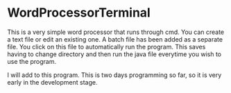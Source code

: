 # WordProcessorTerminal
This is a very simple word processor that runs through cmd. You can create a text file or edit an existing one.
A batch file has been added as a separate file. You click on this file to automatically run the program. This saves having to change
directory and then run the java file everytime you wish to use the program.

I will add to this program. This is two days programming so far, so it is very early in the development stage.
